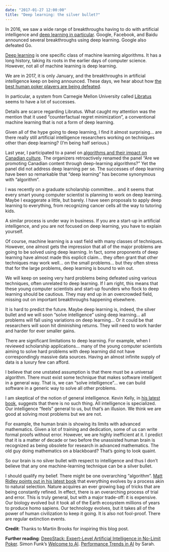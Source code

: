```yaml
---
date: "2017-01-27 12:00:00"
title: "Deep learning: the silver bullet?"
---
```




In 2016, we saw a wide range of breakthroughs having to do with artificial intelligence and [deep learning in particular](https://www.wired.com/2016/12/2016-year-deep-learning-took-internet/). Google, Facebook, and Baidu announced several breakthroughs using deep learning. Google also defeated Go.

[Deep learning](https://en.wikipedia.org/wiki/Deep_learning) is one specific class of machine learning algorithms. It has a long history, taking its roots in the earlier days of computer science. However, not all of machine learning is deep learning.

We are in 2017, it is only January, and the breakthroughs in artificial intelligence keep on being announced. These days, we hear about how [the best human poker players are being defeated](https://www.technologyreview.com/s/603342/poker-is-the-latest-game-to-fold-against-artificial-intelligence/).

In particular, a system from Carnegie Mellon University called [Libratus](https://en.wikipedia.org/wiki/Libratus) seems to have a lot of successes.

Details are scarce regarding Libratus. What caught my attention was the mention that it used &ldquo;counterfactual regret minimization&rdquo;, a conventional machine learning that is not a form of deep learning.

Given all of the hype going to deep learning, I find it almost surprising&hellip; are there really still artificial intelligence researchers working on techniques other than deep learning? (I&rsquo;m being half serious.)

Last year, I participated to a panel on [algorithms and their impact on Canadian culture](https://www.youtube.com/watch?v=V-3rtpkywWw). The organizers retroactively renamed the panel &ldquo;Are we promoting Canadian content through deep-learning algorithms?&rdquo; Yet the panel did not address deep learning per se. The successes of deep learning have been so remarkable that &ldquo;deep learning&rdquo; has become synonymous with &ldquo;algorithm&rdquo;.

I was recently on a graduate scholarship committee&hellip; and it seems that every smart young computer scientist is planning to work on deep learning. Maybe I exaggerate a little, but barely. I have seen proposals to apply deep learning to everything, from recognizing cancer cells all the way to tutoring kids.

A similar process is under way in business. If you are a start-up in artificial intelligence, and you are not focused on deep learning, you have to explain yourself.

Of course, machine learning is a vast field with many classes of techniques. However, one almost gets the impression that all of the major problems are going to be solved using deep learning. In fact, some proponents of deep learning have almost made this explicit claim&hellip; they often grant that other techniques may work well&hellip; on the small problems&hellip; but they often stress that for the large problems, deep learning is bound to win out.

We will keep on seeing very hard problems being defeated using various techniques, often unrelated to deep learning. If I am right, this means that these young computer scientists and start-up founders who flock to deep learning should be cautious. They may end up in an overcrowded field, missing out on important breakthroughs happening elsewhere.

It is hard to predict the future. Maybe deep learning is, indeed, the silver bullet and we will soon &ldquo;solve intelligence&rdquo; using deep learning&hellip; all problems will fall using variations on deep learning&hellip; Or it could be that researchers will soon hit diminishing returns. They will need to work harder and harder for ever smaller gains.

There are significant limitations to deep learning. For example, when I reviewed scholarship applications&hellip; many of the young computer scientists aiming to solve hard problems with deep learning did not have correspondingly massive data sources. Having an almost infinite supply of data is a luxury few can afford.

I believe that one unstated assumption is that there must be a universal algorithm. There must exist some technique that makes software intelligent in a general way. That is, we can &ldquo;solve intelligence&rdquo;&hellip; we can build software in a generic way to solve all other problems.

I am skeptical of the notion of general intelligence. Kevin Kelly, in [his latest book](https://www.amazon.com/Inevitable-Understanding-Technological-Forces-Future/dp/0525428089/), suggests that there is no such thing. All intelligence is specialized. Our intelligence &ldquo;feels&rdquo; general to us, but that&rsquo;s an illusion. We think we are good at solving most problems but we are not.

For example, the human brain is showing its limits with advanced mathematics. Given a lot of training and dedication, some of us can write formal proofs without error. However, we are highly inefficient at it. I predict that it is a matter of decade or two before the unassisted human brain is recognized as being obsolete for research in advanced mathematics. The old guy doing mathematics on a blackboard? That&rsquo;s going to look quaint.

So our brain is no silver bullet with respect to intelligence and thus I don&rsquo;t believe that any one machine-learning technique can be a silver bullet.

I should qualify my belief. There might be one overarching &ldquo;algorithm&rdquo;. [Matt Ridley points out in his latest book](https://www.amazon.com/Evolution-Everything-How-Ideas-Emerge/dp/0062296000/) that everything evolves by a process akin to natural selection. Nature acquires an ever growing bag of tricks that are being constantly refined. In effect, there is an overarching process of trial and error. This is truly general, but with a major trade-off: it is expensive. Our biology evolved but it took all of the Earth ecosystem millions of years to produce homo sapiens. Our technology evolves, but it takes all of the power of human civilization to keep it going. It is also not fool-proof. There are regular extinction events.

__Credit__: Thanks to Martin Brooks for inspiring this blog post.

__Further reading__: [DeepStack: Expert-Level Artificial Intelligence in No-Limit Poker](https://arxiv.org/abs/1701.01724). Simon Funk&rsquo;s [Welcome to AI](http://sifter.org/~simon/journal/20161008.html). [Performance Trends in AI](https://srconstantin.wordpress.com/2017/01/28/performance-trends-in-ai/) by Sarah.

